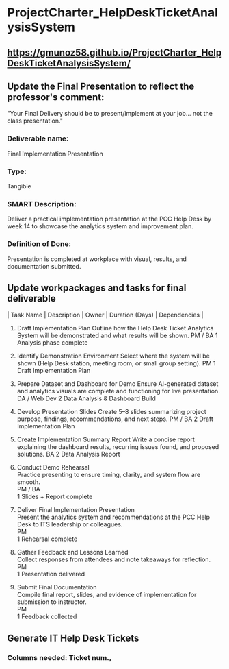 # ProjectCharter_HelpDeskTicketAnalysisSystem
## https://gmunoz58.github.io/ProjectCharter_HelpDeskTicketAnalysisSystem/


## Update the Final Presentation to reflect the professor's comment: 
"Your Final Delivery should be to present/implement at your job... not the class presentation."

### Deliverable name: 
Final Implementation Presentation
### Type:
Tangible
### SMART Description: 
Deliver a practical implementation presentation at the PCC Help Desk by week 14 to showcase the analytics system and improvement plan.
### Definition of Done: 
Presentation is completed at workplace with visual, results, and documentation submitted.

## Update workpackages and tasks for final deliverable
| Task Name |	Description |	Owner |	Duration (Days) |	Dependencies |
1. Draft Implementation Plan
   Outline how the Help Desk Ticket Analytics System will be demonstrated and what results will be shown.
   PM / BA
   1
   Analysis phase complete
   
2. Identify Demonstration Environment
   Select where the system will be shown (Help Desk station, meeting room, or small group setting).
   PM
   1
   Draft Implementation Plan
   
3. Prepare Dataset and Dashboard for Demo
   Ensure AI-generated dataset and analytics visuals are complete and functioning for live presentation.
   DA / Web Dev
   2
   Data Analysis & Dashboard Build
  
4. Develop Presentation Slides
   Create 5–8 slides summarizing project purpose, findings, recommendations, and next steps.
   PM / BA
   2
   Draft Implementation Plan
  
5. Create Implementation Summary Report
   Write a concise report explaining the dashboard results, recurring issues found, and proposed solutions.
   BA
   2
   Data Analysis Report
   
6. Conduct Demo Rehearsal	
  Practice presenting to ensure timing, clarity, and system flow are smooth.	
  PM / BA	
  1	
  Slides + Report complete
   
7. Deliver Final Implementation Presentation	
  Present the analytics system and recommendations at the PCC Help Desk to ITS leadership or colleagues.	
  PM	
  1	
  Rehearsal complete

8. Gather Feedback and Lessons Learned	
  Collect responses from attendees and note takeaways for reflection.	
  PM	
  1	
  Presentation delivered

9. Submit Final Documentation	
  Compile final report, slides, and evidence of implementation for submission to instructor.	
  PM	
  1	
  Feedback collected



## Generate IT Help Desk Tickets
### Columns needed: Ticket num., 
